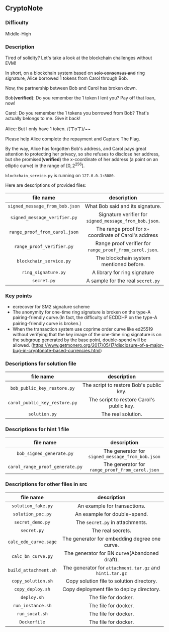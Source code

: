 ## CryptoNote

### Difficulty

Middle-High

### Description

Tired of solidity? Let's take a look at the blockchain challenges without EVM!

In short, on a blockchain system based on ~~solo consensus and~~ ring signature, Alice borrowed 1 tokens from Carol through Bob.

Now, the partnership between Bob and Carol has broken down.

Bob(**verified**): Do you remember the 1 token I lent you? Pay off that loan, now!

Carol: Do you remember the 1 tokens you borrowed from Bob? That's actually belongs to me. Give it back!

Alice: But I only have 1 token. /(ㄒoㄒ)/~~

Please help Alice complete the repayment and Capture The Flag.

By the way, Alice has forgotten Bob's address, and Carol pays great attention to protecting her privacy, so she refuses to disclose her address, but she promised(**verified**) the x-coordinate of her address (a point on an elliptic curve) in the range of $[0,2^{256}]$.

`blockchain_service.py` is running on `127.0.0.1:8080`.

Here are descriptions of provided files:

|file name|description|
|:-:|:-:|
|`signed_message_from_bob.json`|What Bob said and its signature.|
|`signed_message_verifier.py`|Signature verifier for `signed_message_from_bob.json`.|
|`range_proof_from_carol.json`|The range proof for x-coordinate of Carol's address|
|`range_proof_verifier.py`|Range proof verifier for `range_proof_from_carol.json`.|
|`blockchain_service.py`|The blockchain system mentioned before.|
|`ring_signature.py`|A library for ring signature|
|`secret.py`|A sample for the real `secret.py`|

### Key points

- ecrecover for SM2 signature scheme
- The anonymity for one-time ring signature is broken on the type-A pairing-friendly curve.(In fact, the difficulty of ECDDHP on the type-A pairing-friendly curve is broken.）
- When the transaction system use coprime order curve like ed25519 without verifying that the key image of the one-time ring signature is on the subgroup generated by the base point, double-spend will be allowed. (<https://www.getmonero.org/2017/05/17/disclosure-of-a-major-bug-in-cryptonote-based-currencies.html>)

### Descriptions for solution file

|file name|description|
|:-:|:-:|
|`bob_public_key_restore.py`|The script to restore Bob's public key.|
|`carol_public_key_restore.py`|The script to restore Carol's public key.|
|`solution.py`|The real solution.|

### Descriptions for hint 1 file

|file name|description|
|:-:|:-:|
|`bob_signed_generate.py`|The generator for `signed_message_from_bob.json`|
|`carol_range_proof_generate.py`|The generator for `range_proof_from_carol.json`|

### Descriptions for other files in src

|file name|description|
|:-:|:-:|
|`solution_fake.py`|An example for transactions.|
|`solution_poc.py`|An example for double-spend.|
|`secret_demo.py`|The `secret.py` in attachments.|
|`secret.py`|The real secrets.|
|`calc_edo_curve.sage`|The generator for embedding degree one curve.|
|`calc_bn_curve.py`|The generator for BN curve(Abandoned draft).|
|`build_attachment.sh`|The generator for `attachment.tar.gz` and `hint1.tar.gz`|
|`copy_solution.sh`|Copy solution file to solution directory.|
|`copy_deploy.sh`|Copy deployment file to deploy directory.|
|`deploy.sh`|The file for docker.|
|`run_instance.sh`|The file for docker.|
|`run_socat.sh`|The file for docker.|
|`Dockerfile`|The file for docker.|
